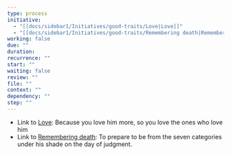 ```yaml
---
type: process
initiative:
  - "[[docs/sidebar1/Initiatives/good-traits/Love|Love]]"
  - "[[docs/sidebar1/Initiatives/good-traits/Remembering death|Remembering death]]"
working: false
due: ""
duration: 
recurrence: ""
start: ""
waiting: false
review: ""
file: ""
context: ""
dependency: ""
step: ""
---
```


* Link to [Love](docs/sidebar1/Initiatives/good-traits/Love.md): Because you love him more, so you love the ones who love him
* Link to [Remembering death](docs/sidebar1/Initiatives/good-traits/Remembering%20death.md): To prepare to be from the seven categories under his shade on the day of judgment.
